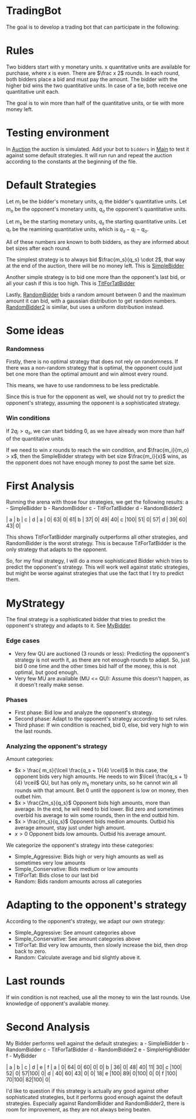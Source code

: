 # TradingBot

The goal is to develop a trading bot that can participate in the following:

# Rules
Two bidders start with y monetary units. x quantitative units are available for purchase, where x is even.
There are $\frac x 2$ rounds. In each round, both bidders place a bid and must pay the amount.
The bidder with the higher bid wins the two quantitative units. In case of a tie, both receive one quantitative unit each.

The goal is to win more than half of the quantitative units, or tie with more money left.

# Testing environment

In [Auction](src/main/java/auction/Auction.java) the auction is simulated.
Add your bot to `bidders` in [Main](src/main/java/Main.java) to test it against some default strategies. It will run run and repeat the auction according to the constants at the beginning of the file.

# Default Strategies

Let $m_i$ be the bidder's monetary units, $q_i$ the bidder's quantitative units.
Let $m_o$ be the opponent's monetary units, $q_o$ the opponent's quantitative units.

Let $m_s$ be the starting monetary units, $q_s$ the starting quantitative units.
Let $q_r$ be the reamining quantitative units, which is $q_s - q_i - q_o$.

All of these numbers are known to both bidders, as they are informed about bet sizes after each round.

The simplest strategy is to always bid $\frac{m_s}{q_s} \cdot 2$, that way at the end of the auction, there will be no money left. 
This is [SimpleBidder](src/main/java/auction/bidders/SimpleBidder.java)

Another simple strategy is to bid one more than the opponent's last bid, or all your cash if this is too high.
This is [TitForTatBidder](src/main/java/auction/bidders/TitForTatBidder.java)

Lastly, [RandomBidder](src/main/java/auction/bidders/RandomBidder.java) bids a random amount between 0 and the maximum amount it can bid, with a gaussian distribution to get random numbers.
[RandomBidder2](src/main/java/auction/bidders/RandomBidder2.java) is similar, but uses a uniform distribution instead.
# Some ideas

### Randomness
Firstly, there is no optimal strategy that does not rely on randomness.
If there was a non-random strategy that is optimal, the opponent could just bet one more than the optimal amount and win almost every round.

This means, we have to use randomness to be less predictable.

Since this is true for the opponent as well, we should not try to predict the opponent's strategy, assuming the opponent
is a sophisticated strategy.

### Win conditions
If $2q_i > q_s$, we can start bidding 0, as we have already won more than half of the quantitative units.

If we need to win $x$ rounds to reach the win condition, and $\frac{m_i}{m_o} > x$, then the SimpleBidder strategy
with bet size $\frac{m_i}{x}$ wins, as the opponent does not have enough money to post the same bet size.

# First Analysis

Running the arena with those four strategies, we get the following results:
a - SimpleBidder
b - RandomBidder
c - TitForTatBidder
d - RandomBidder2

  | a | b | c | d |
a |  0| 63|  0| 61|
b | 37|  0| 49| 40|
c |100| 51|  0| 57|
d | 39| 60| 43|  0|

This shows TitForTatBidder marginally outperforms all other strategies, and RandomBidder is the worst strategy.
This is because TitForTatBidder is the only strategy that adapts to the opponent.

So, for my final strategy, I will do a more sophisticated Bidder which tries to predict the opponent's strategy.
This will work well against static strategies, but might be worse against strategies that use the fact that I try to predict them.

# MyStrategy

The final strategy is a sophisticated bidder that tries to predict the opponent's strategy and adapts to it.
See [MyBidder](src/main/java/auction/bidders/mybidder/MyBidder.java).

### Edge cases
- Very few QU are auctioned (3 rounds or less): Predicting the opponent's strategy is not worth it, as there are not enough rounds to adapt.
So, just bid 0 one time and the other times bid half of the money, this is not optimal, but good enough.
- Very few MU are available (MU <= QU): Assume this doesn't happen, as it doesn't really make sense.

### Phases
- First phase: Bid low and analyze the opponent's strategy.
- Second phase: Adapt to the opponent's strategy according to set rules.
- Third phase: If win condition is reached, bid 0, else, bid very high to win the last rounds.

### Analyzing the opponent's strategy
Amount categories: 
- $x > \frac{ m_s}{\lceil \frac{q_s + 1}{4} \rceil}$ In this case, the opponent bids very high amounts. He needs to win 
$\lceil \frac{q_s + 1}{4} \rceil$ QU, but has only $m_s$ monetary units, so he cannot win all rounds with that amount. Bet 0 until the opponent is low on money, then outbet him.
- $x > \frac{2m_s}{q_s}$ Opponent bids high amounts, more than average. In the end, he will need to bid lower. Bid zero and sometimes overbid his average to win some rounds, then in the end outbid him.
- $x > \frac{m_s}{q_s}$ Opponent bids medion amounts. Outbid his average amount, stay just under high amount.
- $x > 0$ Opponent bids low amounts. Outbid his average amount.

We categorize the opponent's strategy into these categories:
- Simple_Aggressive: Bids high or very high amounts as well as sometimes very low amounts
- Simple_Conservative: Bids medium or low amounts
- TitForTat: Bids close to our last bid
- Random: Bids random amounts across all categories

# Adapting to the opponent's strategy
According to the opponent's strategy, we adapt our own strategy:
- Simple_Aggressive: See amount categories above
- Simple_Conservative: See amount categories above
- TitForTat: Bid very low amounts, then slowly increase the bid, then drop back to zero.
- Random: Calculate average and bid slightly above it.

# Last rounds
If win condition is not reached, use all the money to win the last rounds.
Use knowledge of opponent's available money.

# Second Analysis

My Bidder performs well against the default strategies:
a - SimpleBidder
b - RandomBidder
c - TitForTatBidder
d - RandomBidder2
e - SimpleHighBidder
f - MyBidder

  | a | b | c | d | e | f |
a |  0| 64|  0| 60|  0|  0|
b | 36|  0| 48| 40| 11| 30|
c |100| 52|  0| 57|100|  0|
d | 40| 60| 43|  0|  0| 18|
e |100| 89|  0|100|  0|  0|
f |100| 70|100| 82|100|  0|

I'd like to question if this strategy is actually any good against other sophisticated strategies,
but it performs good enough against the default strategies.
Especially against RandomBidder and RandomBidder2, there is room for improvement, as they are not always being beaten.